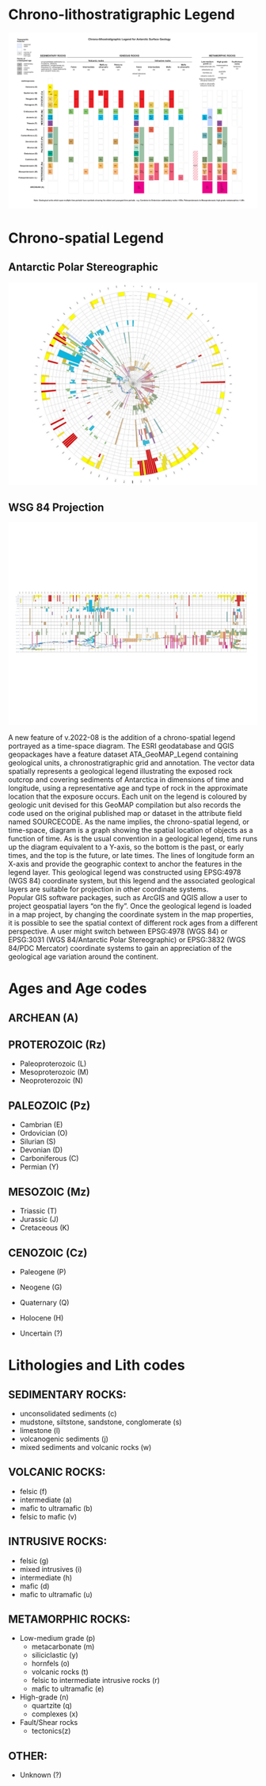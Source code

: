 # Chrono-lithostratigraphic Legend

![](assets/lithostratigraphic_legend_202208.png)

# Chrono-spatial Legend

## Antarctic Polar Stereographic

![](assets/time_space_legend_stereo.jpeg)

## WSG 84 Projection

![](assets/time_space_legend_mercator.jpeg)

A new feature of v.2022-08 is the addition of a chrono-spatial legend portrayed as a time-space diagram.  The ESRI geodatabase and QGIS geopackages have a feature dataset ATA_GeoMAP_Legend containing geological units, a chronostratigraphic grid and annotation.  The vector data spatially represents a geological legend illustrating the exposed rock outcrop and covering sediments of Antarctica in dimensions of time and longitude, using a representative age and type of rock in the approximate location that the exposure occurs. Each unit on the legend is coloured by geologic unit devised for this GeoMAP compilation but also records the code used on the original published map or dataset in the attribute field named SOURCECODE.
As the name implies, the chrono-spatial legend, or time-space, diagram is a graph showing the spatial location of objects as a function of time. As is the usual convention in a geological legend, time runs up the diagram equivalent to a Y-axis, so the bottom is the past, or early times, and the top is the future, or late times. The lines of longitude form an X-axis and provide the geographic context to anchor the features in the legend layer.
This geological legend was constructed using EPSG:4978 (WGS 84) coordinate system, but this legend and the associated geological layers are suitable for projection in other coordinate systems.  
Popular GIS software packages, such as ArcGIS and QGIS allow a user to project geospatial layers “on the fly”. Once the geological legend is loaded in a map project, by changing the coordinate system in the map properties, it is possible to see the spatial context of different rock ages from a different perspective. A user might switch between EPSG:4978 (WGS 84) or EPSG:3031 (WGS 84/Antarctic Polar Stereographic) or EPSG:3832 (WGS 84/PDC Mercator) coordinate systems to gain an appreciation of the geological age variation around the continent. 

# Ages and Age codes

## ARCHEAN (A)

## PROTEROZOIC (Rz)
- Paleoproterozoic (L)
- Mesoproterozoic (M)
- Neoproterozoic (N)

## PALEOZOIC (Pz)
- Cambrian (E)
- Ordovician (O)
- Silurian (S)
- Devonian (D)
- Carboniferous (C)
- Permian (Y)

## MESOZOIC (Mz)
- Triassic (T)
- Jurassic (J)
- Cretaceous (K)

## CENOZOIC (Cz)
- Paleogene (P)
- Neogene (G)
- Quaternary (Q)

- Holocene (H)
- Uncertain (?)

# Lithologies and Lith codes

## SEDIMENTARY ROCKS: 
- unconsolidated sediments (c)
- mudstone, siltstone, sandstone, conglomerate (s)
- limestone (l)
- volcanogenic sediments (j)
- mixed sediments and volcanic rocks (w)

## VOLCANIC ROCKS: 
- felsic (f)
- intermediate (a)
- mafic to ultramafic (b)
- felsic to mafic (v)

## INTRUSIVE ROCKS: 
- felsic (g)
- mixed intrusives (i)
- intermediate (h)
- mafic (d)
- mafic to ultramafic (u)

## METAMORPHIC ROCKS: 
- Low-medium grade (p)
    - metacarbonate (m)
    - siliciclastic (y)
    - hornfels (o)
    - volcanic rocks (t)
    - felsic to intermediate intrusive rocks (r)
    - mafic to ultramafic (e)
- High-grade (n)
    - quartzite (q)
    - complexes (x)
- Fault/Shear rocks
  - tectonics(z)

## OTHER: 
- Unknown (?)
